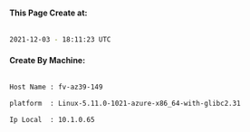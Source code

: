 
   
#### This Page Create at:

```bash

2021-12-03 - 18:11:23 UTC

```

#### Create By Machine:

```bash

Host Name : fv-az39-149

platform  : Linux-5.11.0-1021-azure-x86_64-with-glibc2.31

Ip Local  : 10.1.0.65

```

